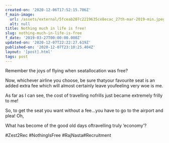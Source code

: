 ```yaml
---
created-on: '2020-12-06T17:52:15.706Z'
f_main-image:
  url: /assets/external/5fceab207c2219635ce8ecac_27th-mar-2019-min.jpeg
  alt: null
title: Nothing much in life is free!
slug: nothing-much-in-life-is-free
f_date: '2019-03-27T00:00:00.000Z'
updated-on: '2020-12-07T22:22:27.619Z'
published-on: '2020-12-07T23:10:25.404Z'
layout: '[post].html'
tags: post
---
```


Remember the joys of flying when seatallocation was free?

Now, whichever airline you choose, be sure thatyour favourite seat is an added extra fee which will almost certainly leave youfeeling very woe is me.

As far as I can see, the cost of travelling nofrills just became extremely frilly to me!

So, to get the seat you want without a fee…you have to go to the airport and plea! Oh,

What has become of the good old days oftravelling truly ‘economy’?

#Zest2Rec #NothingIsFree #RajNasta#Recruitment
